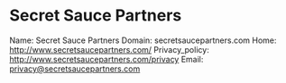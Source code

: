
# Secret Sauce Partners

Name: Secret Sauce Partners
Domain: secretsaucepartners.com
Home: http://www.secretsaucepartners.com/
Privacy_policy: http://www.secretsaucepartners.com/privacy
Email: privacy@secretsaucepartners.com
